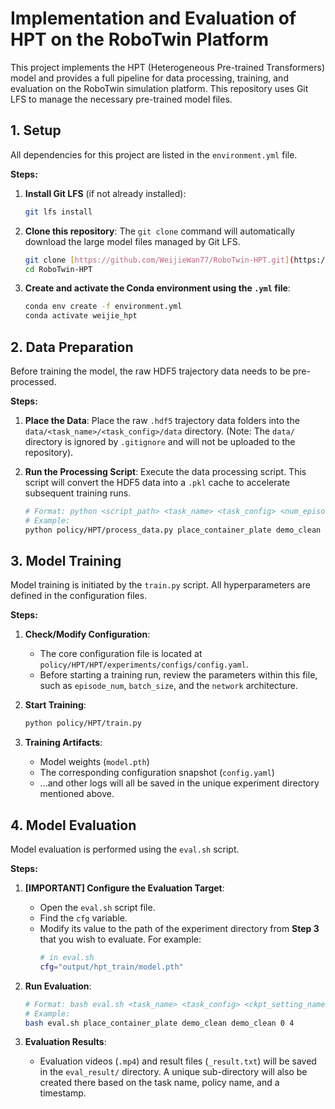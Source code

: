 # Implementation and Evaluation of HPT on the RoboTwin Platform

This project implements the HPT (Heterogeneous Pre-trained Transformers) model and provides a full pipeline for data processing, training, and evaluation on the RoboTwin simulation platform. This repository uses Git LFS to manage the necessary pre-trained model files.

## 1. Setup

All dependencies for this project are listed in the `environment.yml` file. 

**Steps:**
1.  **Install Git LFS** (if not already installed):
    ```bash
    git lfs install
    ```

2.  **Clone this repository**:
    The `git clone` command will automatically download the large model files managed by Git LFS.
    ```bash
    git clone [https://github.com/WeijieWan77/RoboTwin-HPT.git](https://github.com/WeijieWan77/RoboTwin-HPT.git)
    cd RoboTwin-HPT
    ```

3.  **Create and activate the Conda environment using the `.yml` file**:
    ```bash
    conda env create -f environment.yml
    conda activate weijie_hpt
    ```

## 2. Data Preparation

Before training the model, the raw HDF5 trajectory data needs to be pre-processed.

**Steps:**
1.  **Place the Data**: Place the raw `.hdf5` trajectory data folders into the `data/<task_name>/<task_config>/data` directory. (Note: The `data/` directory is ignored by `.gitignore` and will not be uploaded to the repository).
2.  **Run the Processing Script**: Execute the data processing script. This script will convert the HDF5 data into a `.pkl` cache to accelerate subsequent training runs.

    ```bash
    # Format: python <script_path> <task_name> <task_config> <num_episodes>
    # Example:
    python policy/HPT/process_data.py place_container_plate demo_clean 100
    ```

## 3. Model Training

Model training is initiated by the `train.py` script. All hyperparameters are defined in the configuration files.

**Steps:**
1.  **Check/Modify Configuration**:
    * The core configuration file is located at `policy/HPT/HPT/experiments/configs/config.yaml`.
    * Before starting a training run, review the parameters within this file, such as `episode_num`, `batch_size`, and the `network` architecture.

2.  **Start Training**:
    ```bash
    python policy/HPT/train.py
    ```

3.  **Training Artifacts**:
    * Model weights (`model.pth`)
    * The corresponding configuration snapshot (`config.yaml`)
    * ...and other logs will all be saved in the unique experiment directory mentioned above.

## 4. Model Evaluation

Model evaluation is performed using the `eval.sh` script.

**Steps:**
1.  **[IMPORTANT] Configure the Evaluation Target**:
    * Open the `eval.sh` script file.
    * Find the `cfg` variable.
    * Modify its value to the path of the experiment directory from **Step 3** that you wish to evaluate. For example:
      ```bash
      # in eval.sh
      cfg="output/hpt_train/model.pth" 
      ```

2.  **Run Evaluation**:
    ```bash
    # Format: bash eval.sh <task_name> <task_config> <ckpt_setting_name> <seed> <gpu_id>
    # Example:
    bash eval.sh place_container_plate demo_clean demo_clean 0 4
    ```

3.  **Evaluation Results**:
    * Evaluation videos (`.mp4`) and result files (`_result.txt`) will be saved in the `eval_result/` directory. A unique sub-directory will also be created there based on the task name, policy name, and a timestamp.